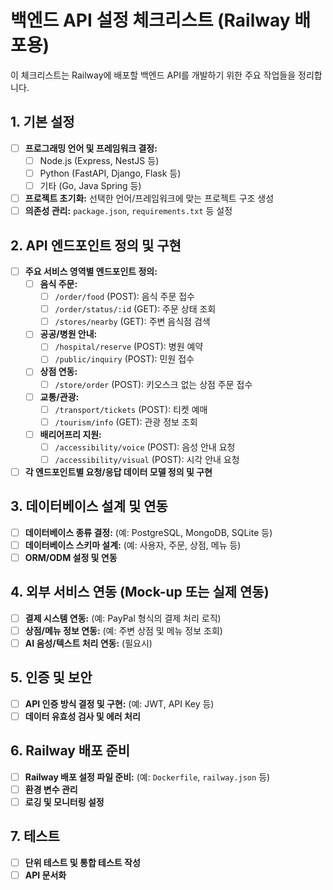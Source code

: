 # 백엔드 API 설정 체크리스트 (Railway 배포용)

이 체크리스트는 Railway에 배포할 백엔드 API를 개발하기 위한 주요 작업들을 정리합니다.

## 1. 기본 설정

- [ ] **프로그래밍 언어 및 프레임워크 결정:**
  - [ ] Node.js (Express, NestJS 등)
  - [ ] Python (FastAPI, Django, Flask 등)
  - [ ] 기타 (Go, Java Spring 등)
- [ ] **프로젝트 초기화:** 선택한 언어/프레임워크에 맞는 프로젝트 구조 생성
- [ ] **의존성 관리:** `package.json`, `requirements.txt` 등 설정

## 2. API 엔드포인트 정의 및 구현

- [ ] **주요 서비스 영역별 엔드포인트 정의:**
  - [ ] **음식 주문:**
    - [ ] `/order/food` (POST): 음식 주문 접수
    - [ ] `/order/status/:id` (GET): 주문 상태 조회
    - [ ] `/stores/nearby` (GET): 주변 음식점 검색
  - [ ] **공공/병원 안내:**
    - [ ] `/hospital/reserve` (POST): 병원 예약
    - [ ] `/public/inquiry` (POST): 민원 접수
  - [ ] **상점 연동:**
    - [ ] `/store/order` (POST): 키오스크 없는 상점 주문 접수
  - [ ] **교통/관광:**
    - [ ] `/transport/tickets` (POST): 티켓 예매
    - [ ] `/tourism/info` (GET): 관광 정보 조회
  - [ ] **배리어프리 지원:**
    - [ ] `/accessibility/voice` (POST): 음성 안내 요청
    - [ ] `/accessibility/visual` (POST): 시각 안내 요청
- [ ] **각 엔드포인트별 요청/응답 데이터 모델 정의 및 구현**

## 3. 데이터베이스 설계 및 연동

- [ ] **데이터베이스 종류 결정:** (예: PostgreSQL, MongoDB, SQLite 등)
- [ ] **데이터베이스 스키마 설계:** (예: 사용자, 주문, 상점, 메뉴 등)
- [ ] **ORM/ODM 설정 및 연동**

## 4. 외부 서비스 연동 (Mock-up 또는 실제 연동)

- [ ] **결제 시스템 연동:** (예: PayPal 형식의 결제 처리 로직)
- [ ] **상점/메뉴 정보 연동:** (예: 주변 상점 및 메뉴 정보 조회)
- [ ] **AI 음성/텍스트 처리 연동:** (필요시)

## 5. 인증 및 보안

- [ ] **API 인증 방식 결정 및 구현:** (예: JWT, API Key 등)
- [ ] **데이터 유효성 검사 및 에러 처리**

## 6. Railway 배포 준비

- [ ] **Railway 배포 설정 파일 준비:** (예: `Dockerfile`, `railway.json` 등)
- [ ] **환경 변수 관리**
- [ ] **로깅 및 모니터링 설정**

## 7. 테스트

- [ ] **단위 테스트 및 통합 테스트 작성**
- [ ] **API 문서화**
